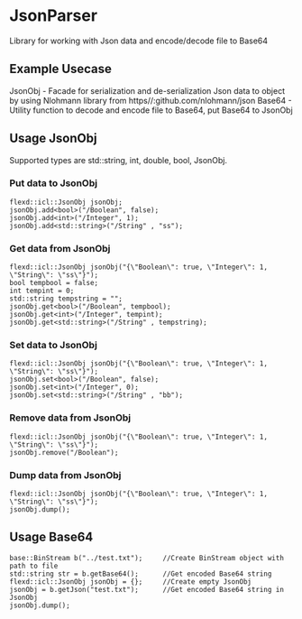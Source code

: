  
# JsonParser

Library for working with Json data and encode/decode file to Base64

## Example Usecase

JsonObj - Facade for serialization and de-serialization Json data to object by using Nlohmann library from https//:github.com/nlohmann/json
Base64 - Utility function to decode and encode file to Base64, put Base64 to JsonObj

## Usage JsonObj

Supported types are std::string, int, double, bool, JsonObj.

### Put data to JsonObj

    flexd::icl::JsonObj jsonObj;
    jsonObj.add<bool>("/Boolean", false);
    jsonObj.add<int>("/Integer", 1);
    jsonObj.add<std::string>("/String" , "ss");
    
### Get data from JsonObj 
    
    flexd::icl::JsonObj jsonObj("{\"Boolean\": true, \"Integer\": 1, \"String\": \"ss\"}");
    bool tempbool = false;
    int tempint = 0;
    std::string tempstring = "";
    jsonObj.get<bool>("/Boolean", tempbool);
    jsonObj.get<int>("/Integer", tempint);
    jsonObj.get<std::string>("/String" , tempstring);
    
### Set data to JsonObj 

    flexd::icl::JsonObj jsonObj("{\"Boolean\": true, \"Integer\": 1, \"String\": \"ss\"}");
    jsonObj.set<bool>("/Boolean", false);
    jsonObj.set<int>("/Integer", 0);
    jsonObj.set<std::string>("/String" , "bb");
    
### Remove data from JsonObj 

    flexd::icl::JsonObj jsonObj("{\"Boolean\": true, \"Integer\": 1, \"String\": \"ss\"}");
    jsonObj.remove("/Boolean");
    
### Dump data from JsonObj
    
    flexd::icl::JsonObj jsonObj("{\"Boolean\": true, \"Integer\": 1, \"String\": \"ss\"}");
    jsonObj.dump();
    
## Usage Base64    

    base::BinStream b("../test.txt");     //Create BinStream object with path to file
    std::string str = b.getBase64();      //Get encoded Base64 string
    flexd::icl::JsonObj jsonObj = {};     //Create empty JsonObj
    jsonObj = b.getJson("test.txt");      //Get encoded Base64 string in JsonObj
    jsonObj.dump();
    
    